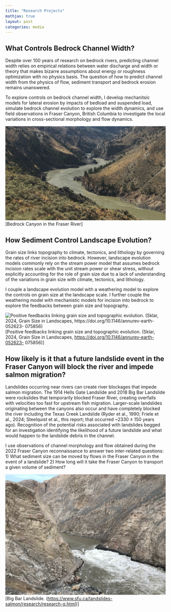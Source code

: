 ```yaml
---
title: "Research Projects"
mathjax: true
layout: post
categories: media
---
```

## What Controls Bedrock Channel Width?
Despite over 100 years of research on bedrock rivers, predicting channel width relies on empirical relations between water discharge and width or theory that makes bizarre assumptions about energy or roughness optimization with no physics basis. The question of how to predict channel width from the physics of flow, sediment transport and bedrock erosion remains unanswered.

To explore controls on bedrock channel width, I develop mechanitsic models for lateral erosion by impacts of bedload and suspended load, simulate bedrock channel evolution to explore the width dynamics, and use field observations in Fraser Canyon, British Columbia to investigate the local variations in cross-sectional morphology and flow dynamics. 

![Bedrock Canyon in the Fraser River](/canyon.jpg)
[Bedrock Canyon in the Fraser River]
## How Sediment Control Landscape Evolution?
Grain size links topography to climate, tectonics, and lithology by governing the rates of river incision into bedrock. However, landscape evolution models commonly rely on the stream power model that assumes bedrock incision rates scale with the unit stream power or shear stress, without explicitly accounting for the role of grain size due to a lack of understanding of the variations in grain size with climate, tectonics, and lithology. 

I couple a landscape evolution model with a weathering model to explore the controls on grain size at the landscape scale. I further couple the weathering model with mechanistic models for incision into bedrock to explore the feedbacks between grain size and topography.

![Positive feedbacks linking grain size and topographic evolution. (Sklar, 2024, Grain Size in Landscapes, https://doi.org/10.1146/annurev-earth-052623-
075856)](/grainsizefeedback.jpg)
[Positive feedbacks linking grain size and topographic evolution. (Sklar, 2024, Grain Size in Landscapes, https://doi.org/10.1146/annurev-earth-052623-
075856)]

## How likely is it that a future landslide event in the Fraser Canyon will block the river and impede salmon migration?
Landslides occurring near rivers can create river blockages that impede salmon migration. The 1914 Hells Gate Landslide and 2018 Big Bar Landslide were rockslides that temporarily blocked Fraser River, creating overfalls with velocities too fast for upstream fish migration. Larger-scale landslides originating between the canyons also occur and have completely blocked the river including the Texas Creek Landslide (Ryder et al., 1990; Friele et al., 2024; Steelquist et al., this report; that occurred ~2330 ± 150 years ago). Recognition of the potential risks associated with landslides begged for an investigation identifying the likelihood of a future landslide and what would happen to the landslide debris in the channel.

I use observations of channel morphology and flow obtained during the 2022 Fraser Canyon reconnaissance to answer two inter-related questions: 1) What sediment size can be moved by flows in the Fraser Canyon in the event of a landslide? 2) How long will it take the Fraser Canyon to transport a given volume of sediment?

![big bar](/bigbar.jpg)
[Big Bar Landslide. (https://www.sfu.ca/landslides-salmon/research/research-q.html)]
